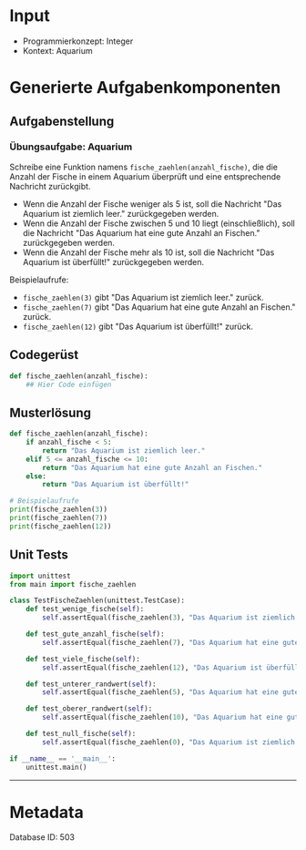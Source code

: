 # Input
- Programmierkonzept: Integer
- Kontext: Aquarium

# Generierte Aufgabenkomponenten
## Aufgabenstellung
### Übungsaufgabe: Aquarium

Schreibe eine Funktion namens `fische_zaehlen(anzahl_fische)`, die die Anzahl der Fische in einem Aquarium überprüft und eine entsprechende Nachricht zurückgibt. 

- Wenn die Anzahl der Fische weniger als 5 ist, soll die Nachricht "Das Aquarium ist ziemlich leer." zurückgegeben werden.
- Wenn die Anzahl der Fische zwischen 5 und 10 liegt (einschließlich), soll die Nachricht "Das Aquarium hat eine gute Anzahl an Fischen." zurückgegeben werden.
- Wenn die Anzahl der Fische mehr als 10 ist, soll die Nachricht "Das Aquarium ist überfüllt!" zurückgegeben werden.

Beispielaufrufe:
- `fische_zaehlen(3)` gibt "Das Aquarium ist ziemlich leer." zurück.
- `fische_zaehlen(7)` gibt "Das Aquarium hat eine gute Anzahl an Fischen." zurück.
- `fische_zaehlen(12)` gibt "Das Aquarium ist überfüllt!" zurück.

## Codegerüst
```python
def fische_zaehlen(anzahl_fische):
    ## Hier Code einfügen
```

## Musterlösung
```python
def fische_zaehlen(anzahl_fische):
    if anzahl_fische < 5:
        return "Das Aquarium ist ziemlich leer."
    elif 5 <= anzahl_fische <= 10:
        return "Das Aquarium hat eine gute Anzahl an Fischen."
    else:
        return "Das Aquarium ist überfüllt!"

# Beispielaufrufe
print(fische_zaehlen(3))
print(fische_zaehlen(7))
print(fische_zaehlen(12))
```

## Unit Tests
```python
import unittest
from main import fische_zaehlen

class TestFischeZaehlen(unittest.TestCase):
    def test_wenige_fische(self):
        self.assertEqual(fische_zaehlen(3), "Das Aquarium ist ziemlich leer.")

    def test_gute_anzahl_fische(self):
        self.assertEqual(fische_zaehlen(7), "Das Aquarium hat eine gute Anzahl an Fischen.")

    def test_viele_fische(self):
        self.assertEqual(fische_zaehlen(12), "Das Aquarium ist überfüllt!")

    def test_unterer_randwert(self):
        self.assertEqual(fische_zaehlen(5), "Das Aquarium hat eine gute Anzahl an Fischen.")

    def test_oberer_randwert(self):
        self.assertEqual(fische_zaehlen(10), "Das Aquarium hat eine gute Anzahl an Fischen.")

    def test_null_fische(self):
        self.assertEqual(fische_zaehlen(0), "Das Aquarium ist ziemlich leer.")

if __name__ == '__main__':
    unittest.main()
```
___
# Metadata
Database ID: 503
